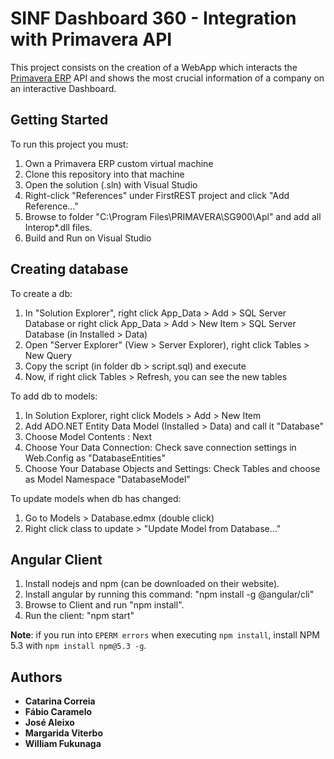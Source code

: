 # SINF Dashboard 360 - Integration with Primavera API

This project consists on the creation of a WebApp which interacts the [Primavera ERP](https://me.primaverabss.com/) API and shows the most crucial information of a company on an interactive Dashboard.

## Getting Started

To run this project you must:

1. Own a Primavera ERP custom virtual machine
2. Clone this repository into that machine
3. Open the solution (.sln) with Visual Studio
4. Right-click "References" under FirstREST project and click "Add Reference..."
5. Browse to folder "C:\Program Files\PRIMAVERA\SG900\Apl\" and add all Interop*.dll files.
6. Build and Run on Visual Studio

## Creating database

To create a db:

1. In "Solution Explorer", right click App_Data > Add > SQL Server Database or right click App_Data > Add > New Item > SQL Server Database (in Installed > Data)
2. Open "Server Explorer" (View > Server Explorer), right click Tables > New Query
3. Copy the script (in folder db > script.sql) and execute
4. Now, if right click Tables > Refresh, you can see the new tables

To add db to models:

1. In Solution Explorer, right click Models > Add > New Item
2. Add ADO.NET Entity Data Model (Installed > Data) and call it "Database"
3. Choose Model Contents : Next
4. Choose Your Data Connection: Check save connection settings in Web.Config as "DatabaseEntities"
5. Choose Your Database Objects and Settings: Check Tables and choose as Model Namespace "DatabaseModel"

To update models when db has changed:

1. Go to Models > Database.edmx (double click)
2. Right click class to update > "Update Model from Database..."

## Angular Client

1. Install nodejs and npm (can be downloaded on their website).
2. Install angular by running this command: "npm install -g @angular/cli"
3. Browse to Client and run "npm install".
4. Run the client: "npm start"

**Note**: if you run into `EPERM errors` when executing `npm install`, install NPM 5.3 with `npm install npm@5.3 -g`.

## Authors

* **Catarina Correia**
* **Fábio Caramelo** 
* **José Aleixo**
* **Margarida Viterbo**
* **William Fukunaga**
